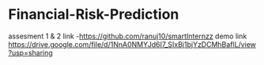# Financial-Risk-Prediction

assesment 1 & 2 link -https://github.com/ranuj10/smartInternzz
demo link  https://drive.google.com/file/d/1NnA0NMYJd6I7_SIxBj1bjYzDCMhBaflL/view?usp=sharing
